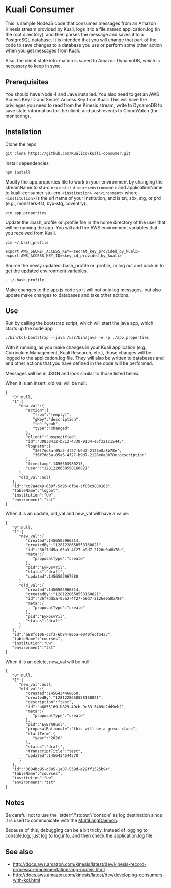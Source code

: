 # Kuali Consumer

This is sample NodeJS code that consumes messages from an Amazon Kinesis stream provided by Kuali, logs it to a file named application.log (in the root directory), and then parses the message and saves it to a PostgreSQL database.  It is intended that you will change that part of the code to save changes to a database you use or perform some other action when you get messages from Kuali.

Also, the client state information is saved to Amazon DynamoDB, which is necessary to keep in sync.  

## Prerequisites

You should have Node 4 and Java installed.  You also need to get an AWS Access Key ID and Secret Access Key from Kuali.  This will have the privileges you need to read from the Kinesis stream, write to DynamoDB to save state information for the client, and push events to CloudWatch (for monitoring).

## Installation

Clone the repo
```
git clone https://github.com/KualiCo/kuali-consumer.git
```

Install dependencies
```
npm install
```

Modify the app.properties file to work in your environment by changing the streamName to stu-cm-`<institution>`-`<environment>` and applicationName to kuali-consumer-stu-cm-`<institution>`-`<environment>` where `<institution>` is the url name of your institution, and <environment> is tst, sbx, stg, or prd (e.g., monsters-tst, byu-stg, coventry).
```
vim app.properties
```

Update the .bash_profile or .profile file in the home directory of the user that will be running the app.  You will add the AWS environment variables that you received from Kuali.
```
vim ~/.bash_profile

export AWS_SECRET_ACCESS_KEY=<secret_key_provided_by_kuali>
export AWS_ACCESS_KEY_ID=<key_id_provided_by_kuali>
```

Source the newly updated .bash_profile or .profile, or log out and back in to get the updated environment variables.

```
. ~/.bash_profile
```

Make changes to the app.js code so it will not only log messages, but also update make changes to databases and take other actions.

## Use

Run by calling the bootstrap script, which will start the java app, which starts up the node app
```
./bin/kcl-bootstrap --java /usr/bin/java -e -p ./app.properties
```
With it running, as you make changes in your Kuali application (e.g., Curriculum Management, Kuali Research, etc.), those changes will be logged to the application.log file.  They will also be written to databases and and other actions that you have defined in the code will be performed.

Messages will be in JSON and look similar to those listed below.

When it is an insert, old_val will be null:

```
{  
   "0":null,
   "1":{  
      "new_val":{  
         "action":{  
            "from":"(empty)",
            "gKey":"description",
            "to":"yeah",
            "type":"changed"
         },
         "client":"unspecified",
         "id":"30830412-b712-4730-9134-e5f321c15445",
         "logPath":[  
            "36f7dd5a-05a3-4f27-b9d7-2126e0a8b78e",
            "36f7dd5a-05a3-4f27-b9d7-2126e0a8b78e:description"
         ],
         "timestamp":1456503980213,
         "user":"1281228650558160821"
      },
      "old_val":null
   },
   "id":"cc7a4d49-639f-5d95-0f6e-cf03c9880163",
   "tableName":"logbot",
   "institution":"uw",
   "environment":"tst"
}
```

When it is an update, old_val and new_val will have a value:

```
{  
   "0":null,
   "1":{  
      "new_val":{  
         "created":1456503966314,
         "createdBy":"1281228650558160821",
         "id":"36f7dd5a-05a3-4f27-b9d7-2126e0a8b78e",
         "meta":{  
            "proposalType":"create"
         },
         "pid":"Eyk6svYil",
         "status":"draft",
         "updated":1456503967380
      },
      "old_val":{  
         "created":1456503966314,
         "createdBy":"1281228650558160821",
         "id":"36f7dd5a-05a3-4f27-b9d7-2126e0a8b78e",
         "meta":{  
            "proposalType":"create"
         },
         "pid":"Eyk6svYil",
         "status":"draft"
      }
   },
   "id":"a88fc106-c2f3-6b84-805a-e040fecf54a3",
   "tableName":"courses",
   "institution":"uw",
   "environment":"tst"
}
```

When it is an delete, new_val will be null:

```
{  
   "0":null,
   "1":{  
      "new_val":null,
      "old_val":{  
         "created":1456434468850,
         "createdBy":"1281228650558160821",
         "description":"test",
         "id":"a6855169-b829-49cb-9c53-5409e2dd9eb2",
         "meta":{  
            "proposalType":"create"
         },
         "pid":"EyBrh8uol",
         "proposalRationale":"this will be a great class",
         "startTerm":{  
            "year":"2026"
         },
         "status":"draft",
         "transcriptTitle":"test",
         "updated":1456434544370
      }
   },
   "id":"3684bc95-d505-1a07-539d-e29ff1525b94",
   "tableName":"courses",
   "institution":"uw",
   "environment":"tst"
}
```

## Notes

Be careful not to use the 'stderr'/'stdout'/'console' as log destination since it is used to communicate with the
<a href="https://github.com/awslabs/amazon-kinesis-client/blob/master/src/main/java/com/amazonaws/services/kinesis/multilang/package-info.java" target="_blank">MultiLangDaemon</a>.

Because of this, debugging can be a bit tricky.  Instead of logging to console.log, just log to log.info, and then check the application.log file.

## See also

* http://docs.aws.amazon.com/kinesis/latest/dev/kinesis-record-processor-implementation-app-nodejs.html
* http://docs.aws.amazon.com/kinesis/latest/dev/developing-consumers-with-kcl.html
